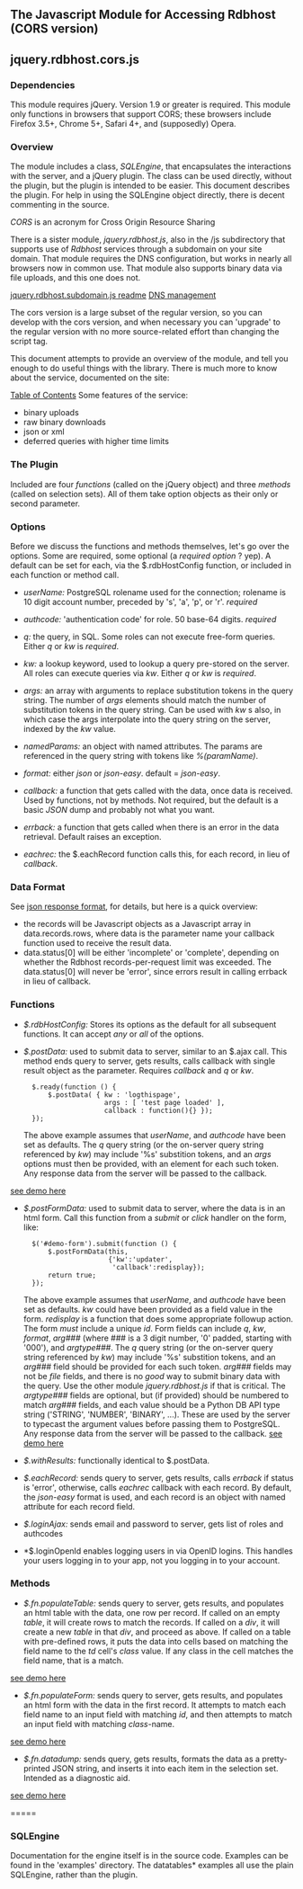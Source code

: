 ﻿
## The Javascript Module for Accessing Rdbhost (CORS version)
## jquery.rdbhost.cors.js ##

### Dependencies ###
This module requires jQuery.  Version 1.9 or greater is required.
This module only functions in browsers that support CORS; these browsers include Firefox 3.5+, Chrome 5+, Safari 4+, and (supposedly) Opera.

### Overview ###
The module includes a class, *SQLEngine*, that encapsulates the interactions with the server, and a
jQuery plugin.  The class can be used directly, without the plugin, but the plugin is intended to be easier. This document describes the plugin.  For help in using the SQLEngine object directly, there is decent commenting in the source.

*CORS* is an acronym for Cross Origin Resource Sharing

There is a sister module, _jquery.rdbhost.js_, also in the /js subdirectory that supports use of *Rdbhost* services through a subdomain on your site domain.  That module requires the DNS configuration, but works in nearly all browsers now in common use.  That module also supports binary data via file uploads, and this one does not.

[jquery.rdbhost.subdomain.js readme](Readme.md)
[DNS management](http://www.rdbhost.com/dns.html)

The cors version is a large subset of the regular version, so you can develop with the cors version, and when necessary you can 'upgrade' to the regular version with no more source-related effort than changing the script tag.

This document attempts to provide an overview of the module, and tell you enough to do useful things with the library.  There is much more to know about the service,
documented on the site:

[Table of Contents](http://www.rdbhost.com/contents.html)
Some features of the service:

* binary uploads
* raw binary downloads
* json or xml
* deferred queries with higher time limits


### The Plugin ###
Included are four _functions_ (called on the jQuery object) and three _methods_ (called on selection sets).  All of them take option objects as their only or second parameter.

### Options ###
Before we discuss the functions and methods themselves, let's go over the options.  Some are required, some optional (a _required_ _option_ ? yep).  A default can be set for each, via the $.rdbHostConfig function, or included in each function or method call.

* *userName:* PostgreSQL rolename used for the connection; rolename is 10 digit account number, preceded by 's', 'a', 'p', or 'r'. *required*

* *authcode:* 'authentication code' for role.  50 base-64 digits. *required*

* *q:* the query, in SQL.  Some roles can not execute free-form queries. Either _q_ or _kw_ is *required*.

* *kw:* a lookup keyword, used to lookup a query pre-stored on the server. All roles can execute queries via _kw_.  Either _q_ or _kw_ is *required*.

* *args:* an array with arguments to replace substitution tokens in the query string.  The number of _args_ elements should match the number of substitution tokens in the query string.  Can be used with _kw_ s also, in which case the args interpolate into the query string on the server, indexed by the _kw_ value.

* *namedParams:* an object with named attributes.  The params are referenced in the query string with tokens like _%(paramName)_.

* *format:* either _json_ or _json-easy_. default = _json-easy_.

* *callback:* a function that gets called with the data, once data is received.  Used by functions, not by methods.
Not required, but the default is a basic _*JSON*_ dump and probably not what you want.

* *errback:* a function that gets called when there is an error in the data retrieval.  Default raises an exception.

* *eachrec:* the $.eachRecord function calls this, for each record, in lieu of _callback_.

### Data Format ###

See [json response format](http://www.rdbhost.com/result-formats.html), for details, but here is a quick overview:

* the records will be Javascript objects as a Javascript array in data.records.rows, where data is the parameter
name your callback function used to receive the result data.
* data.status[0] will be either 'incomplete' or 'complete', depending
on whether the Rdbhost records-per-request limit was exceeded.  The data.status[0] will never be 'error', since errors result in calling errback in lieu of callback.

### Functions ###
* *$.rdbHostConfig:* Stores its options as the default for all subsequent functions. It can accept *any* or *all* of the options.

* *$.postData:* used to submit data to server, similar to an $.ajax call.  This method ends query to server, gets results, calls callback with single result object as the parameter.
Requires _callback_ and _q_ or _kw_.

        $.ready(function () {
            $.postData( { kw : 'logthispage',
                          args : [ 'test page loaded' ],
                          callback : function(){} });
        });

    The above example assumes that _userName_, and _authcode_ have been set as defaults.
The _q_ query string (or the on-server query string referenced by _kw_) may include '%s' substition tokens, and an _args_ options must then be provided, with an element for each such token. Any response data from the server will be passed to the callback.


[see demo here](http://www.paginaswww.com/rdb/examples/jq_rdbhost_cors_post.html)

* *$.postFormData:* used to submit data to server, where the data is in an html form. Call this function from a *submit* or *click* handler on the form, like:

        $('#demo-form').submit(function () {
            $.postFormData(this,
                           {'kw':'updater',
                            'callback':redisplay});
            return true;
        });

    The above example assumes that _userName_, and _authcode_ have been set as defaults. _kw_ could have been provided as a field value in the form.  _redisplay_ is a function that does some appropriate followup action.
The form *must* include a unique _id_.  Form fields can include _q_, _kw_, _format_, _arg###_ (where ### is a 3 digit number, '0' padded, starting with '000'), and _argtype###_.
The _q_ query string (or the on-server query string referenced by _kw_) may include '%s' substition tokens, and an _arg###_ field should be provided for each such token.
_arg###_ fields may not be *file* fields, and there is no _good_ way to submit binary data with the query.  Use the other module _jquery.rdbhost.js_ if that is critical.
The _argtype###_ fields are optional, but (if provided) should be numbered to match _arg###_ fields, and each value should be a Python DB API type string ('STRING', 'NUMBER', 'BINARY', ...). These are used by the server to typecast the argument values before passing them to PostgreSQL.
Any response data from the server will be passed to the callback.
[see demo here](http://www.paginaswww.com/rdb/examples/jq_rdbhost_cors_postbyform.html)

* *$.withResults:* functionally identical to $.postData.

* *$.eachRecord:* sends query to server, gets results, calls _errback_ if status is 'error', otherwise, calls _eachrec_ callback with each record.  By default, the _json-easy_ format is used, and each record is an object with named attribute for each record field.

* *$.loginAjax:* sends email and password to server, gets list of roles and authcodes

* *$.loginOpenId enables logging users in via OpenID logins.  This handles your users logging in to your app, not you
  logging in to your account.


### Methods ###

* *$.fn.populateTable:* sends query to server, gets results, and populates an html table with the data, one row per record.
If called on an empty _table_, it will create rows to match the records.
If called on a _div_, it will create a new _table_ in that _div_, and proceed as above.
If called on a table with pre-defined rows, it puts the data into cells based on matching the field name to the _td_ cell's _class_ value. If any class in the cell matches the field name, that is a match.

[see demo here](http://www.paginaswww.com/rdb/examples/jq_rdbhost_cors_table.html)

* *$.fn.populateForm:* sends query to server, gets results, and populates an html form with the data in the first record.
It attempts to match each field name to an input field with matching _id_, and then attempts to match an input field with matching _class_-name.

[see demo here](http://www.paginaswww.com/rdb/examples/jq_rdbhost_cors_formpop.html)

* *$.fn.datadump:* sends query, gets results, formats the data as a pretty-printed JSON string, and inserts it into each item in the selection set.  Intended as a diagnostic aid.

[see demo here](http://www.paginaswww.com/rdb/examples/jq_rdbhost_cors_dump.html)

=====

### SQLEngine ###
Documentation for the engine itself is in the source code.  Examples can be found in the 'examples' directory.  The datatables* examples all use the plain SQLEngine, rather than the plugin.
